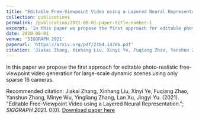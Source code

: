 ```yaml
---
title: "Editable Free-Viewpoint Video using a Layered Neural Representation"
collection: publications
permalink: /publication/2021-08-01-paper-title-number-1
excerpt: 'In this paper we propose the first approach for editable photo-realistic free-viewpoint video generation for large-scale dynamic scenes using only sparse 16 cameras. '
date: 2020-08-01
venue: 'SIGGRAPH 2021'
paperurl: 'https://arxiv.org/pdf/2104.14786.pdf'
citation: 'Jiakai Zhang, Xinhang Liu, Xinyi Ye, Fuqiang Zhao, Yanshun Zhang, Minye Wu, Yingliang Zhang, Lan Xu, Jingyi Yu. (2021). &quot;Editable Free-Viewpoint Video using a Layered Neural Representation.&quot; <i>SIGGRAPH 2021</i>. 0(0).'
---
```

In this paper we propose the first approach for editable photo-realistic free-viewpoint video generation for large-scale dynamic scenes using only sparse 16 cameras. 

Recommended citation: Jiakai Zhang, Xinhang Liu, Xinyi Ye, Fuqiang Zhao, Yanshun Zhang, Minye Wu, Yingliang Zhang, Lan Xu, Jingyi Yu. (2021). "Editable Free-Viewpoint Video using a Layered Neural Representation."; <i>SIGGRAPH 2021</i>. 0(0).
[Download paper here](https://arxiv.org/pdf/2104.14786.pdf)
